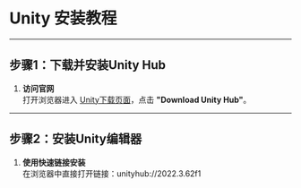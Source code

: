 # Unity 安装教程

---

## **步骤1：下载并安装Unity Hub**
1. **访问官网**  
   打开浏览器进入 [Unity下载页面](https://unity.com/download)，点击 **"Download Unity Hub"**。
---

## **步骤2：安装Unity编辑器**
1. **使用快速链接安装**  
   在浏览器中直接打开链接：unityhub://2022.3.62f1
